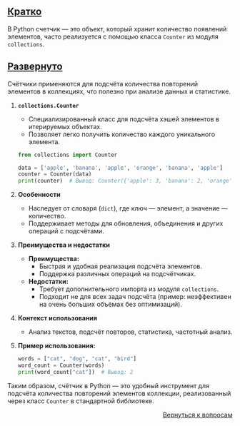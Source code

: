 ## <u>Кратко</u>

В Python счетчик — это объект, который хранит количество появлений элементов, часто реализуется с помощью класса
`Counter` из модуля `collections`.

## <u>Развернуто</u>

Счётчики применяются для подсчёта количества повторений элементов в коллекциях, что полезно при анализе данных и
статистике.

1. **`collections.Counter`**
    - Специализированный класс для подсчёта хэшей элементов в итерируемых объектах.
    - Позволяет легко получить количество каждого уникального элемента.
    ```python
    from collections import Counter
 
    data = ['apple', 'banana', 'apple', 'orange', 'banana', 'apple']
    counter = Counter(data)
    print(counter)  # Вывод: Counter({'apple': 3, 'banana': 2, 'orange': 1})
    ```

2. **Особенности**
    - Наследует от словаря (`dict`), где ключ — элемент, а значение — количество.
    - Поддерживает методы для обновления, объединения и других операций с подсчётами.

3. **Преимущества и недостатки**
    - **Преимущества:**
        - Быстрая и удобная реализация подсчёта элементов.
        - Поддержка различных операций на подсчётчиках.
    - **Недостатки:**
        - Требует дополнительного импорта из модуля `collections`.
        - Подходит не для всех задач подсчёта (пример: неэффективен на очень больших объёмах без оптимизаций).

4. **Контекст использования**
    - Анализ текстов, подсчёт повторов, статистика, частотный анализ.

5. **Пример использования:**
    ```python
    words = ["cat", "dog", "cat", "bird"]
    word_count = Counter(words)
    print(word_count["cat"])  # Вывод: 2
    ```

Таким образом, счётчик в Python — это удобный инструмент для подсчёта количества повторений элементов коллекции,
реализованный через класс `Counter` в стандартной библиотеке.

<div align="right">

[Вернуться к вопросам](../Вопросы.md)

</div>
